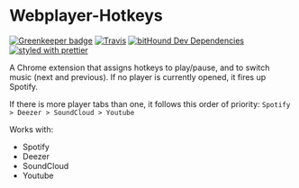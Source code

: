 # Webplayer-Hotkeys

[![Greenkeeper badge](https://badges.greenkeeper.io/GabrielDuarteM/webplayer-hotkeys.svg)](https://greenkeeper.io/)
[![Travis](https://img.shields.io/travis/GabrielDuarteM/webplayer-hotkeys/master.svg)](https://travis-ci.org/GabrielDuarteM/webplayer-hotkeys)
[![bitHound Dev Dependencies](https://img.shields.io/bithound/devDependencies/github/GabrielDuarteM/Webplayer-Hotkeys.svg)](https://www.bithound.io/github/GabrielDuarteM/Webplayer-Hotkeys/master/dependencies/npm)
[![styled with prettier](https://img.shields.io/badge/styled_with-prettier-ff69b4.svg)](https://github.com/prettier/prettier)

A Chrome extension that assigns hotkeys to play/pause, and to switch music (next and previous). If no player is currently opened, it fires up Spotify.

If there is more player tabs than one, it follows this order of priority: `Spotify > Deezer > SoundCloud > Youtube`

Works with:
* Spotify
* Deezer
* SoundCloud
* Youtube
